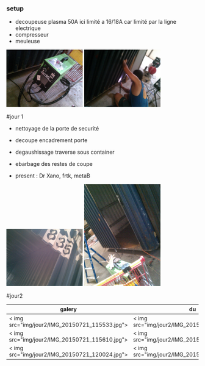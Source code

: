 ### setup

* decoupeuse plasma 50A 
ici limité a 16/18A car limité par la ligne electrique
* compresseur
* meuleuse 

<img src="./img/IMG_20150716_153541.jpg" width="200">
<img src="./img/IMG_20150716_160553.jpg" width="200">

#jour 1

* nettoyage de la porte de securité
* decoupe encadrement porte
* degaushissage traverse sous container
* ebarbage des restes de coupe

* present : Dr Xano, frtk, metaB

<img src="./img/IMG_20150720_115037.jpg" width="200">
<img src="./img/IMG_20150720_115014.jpg" width="200">


#jour2


| galery | du  | cowboy |
|---|---|---|
|< img src="img/jour2/IMG_20150721_115533.jpg">|< img src="img/jour2/IMG_20150721_115551.jpg"> |< img src="img/jour2/IMG_20150721_115556.jpg">|
|< img src="img/jour2/IMG_20150721_115610.jpg">|< img src="img/jour2/IMG_20150721_115935.jpg"> |< img src="img/jour2/IMG_20150721_120010.jpg">|
|< img src="img/jour2/IMG_20150721_120024.jpg">|< img src="img/jour2/IMG_20150721_120042.jpg"> |< img src="img/jour2/VID_20150721_120044.m4v">|
